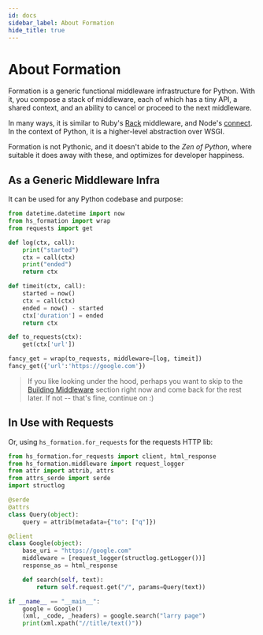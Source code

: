 ```yaml
---
id: docs
sidebar_label: About Formation
hide_title: true
---
```


# About Formation


Formation is a generic functional middleware infrastructure for Python. With it, you compose a stack of middleware, each of which has a tiny API, a shared context, and an ability to cancel or proceed to the next middleware.

In many ways, it is similar to Ruby's [Rack](https://rack.github.io/) middleware, and Node's [connect](https://github.com/senchalabs/connect). In the context of Python, it is a higher-level abstraction over WSGI.

Formation is not Pythonic, and it doesn't abide to the _Zen of Python_, where suitable it does away with these, and optimizes for developer happiness.

## As a Generic Middleware Infra

It can be used for any Python codebase and purpose:

```py
from datetime.datetime import now
from hs_formation import wrap
from requests import get

def log(ctx, call):
    print("started")
    ctx = call(ctx)
    print("ended")
    return ctx

def timeit(ctx, call):
    started = now()
    ctx = call(ctx)
    ended = now() - started
    ctx['duration'] = ended
    return ctx

def to_requests(ctx):
    get(ctx['url'])

fancy_get = wrap(to_requests, middleware=[log, timeit])
fancy_get({'url':'https://google.com'})
```

> If you like looking under the hood, perhaps you want to skip to the [Building Middleware](building-middleware/simple.md) section right now and come back for the rest later. If not -- that's fine, continue on :)

## In Use with Requests

Or, using `hs_formation.for_requests` for the requests HTTP lib:


```py
from hs_formation.for_requests import client, html_response
from hs_formation.middleware import request_logger
from attr import attrib, attrs
from attrs_serde import serde
import structlog

@serde
@attrs
class Query(object):
    query = attrib(metadata={"to": ["q"]})

@client
class Google(object):
    base_uri = "https://google.com"
    middleware = [request_logger(structlog.getLogger())]
    response_as = html_response

    def search(self, text):
        return self.request.get("/", params=Query(text))

if __name__ == "__main__":
    google = Google()
    (xml, _code, _headers) = google.search("larry page")
    print(xml.xpath("//title/text()"))
```

